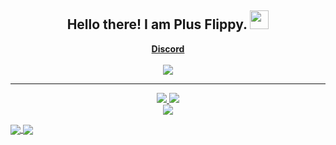 <h2 align="center">
    Hello there! I am <strong>Plus Flippy</strong>. <img src="https://raw.githubusercontent.com/MartinHeinz/MartinHeinz/master/wave.gif" width="30px">
</h2>
<p align="center"><strong> <a href="https://discord.com">Discord</a></strong>
<br>
<br>
<a href="https://github.com/Niko-Shot/">
        <img src="https://komarev.com/ghpvc/?username=Niko-Shot&color=red" />
  </a> 
<hr/>
<p align="center">
    <a href="https://github.com/Niko-Shot/">
        <img src="https://github-readme-streak-stats.herokuapp.com?user=Niko-Shot&hide_border=true&background=0D1117&currStreakLabel=FFFFFF&sideLabels=FFFFFF&currStreakNum=FFFFFF&dates=FFFFFF&sideNums=FFFFFF&fire=f04848&ring=f04848&stroke=FFFFFFFF)](https://git.io/streak-stats" />
  </a> 
  <a href="https://github.com/ZeroDiscord/">
        <img src="https://github-readme-stats.vercel.app/api?username=Niko-Shot&show_icons=true&theme=gruvbox" />
  </a> 
<br>
<a href="https://github.com/ZeroDiscord/">
        <img src="https://github-readme-stats.vercel.app/api/top-langs/?username=Niko-Shot&theme=gruvbox&langs_count=8&layout=compact" />
  </a> 
</p>

<a href="https://github.com/RezendBot/Rezend">
  <img align="center" src="https://github-readme-stats.vercel.app/api/pin/?username=Rezendbot&repo=Rezend&theme=buefy" />
</a>
<a href="https://github.com/Cozmo-gg/Minecreate">
  <img align="center" src="https://github-readme-stats.vercel.app/api/pin/?username=Cozmo-gg&repo=Minecreate&theme=buefy" />
</a>
